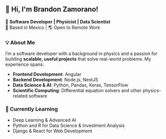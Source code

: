 ## 👋 Hi, I'm Brandon Zamorano!

🚀 **Software Developer | Physicist | Data Scientist**  
📍 Based in Mexico | 🌎 Open to Remote Work  

### 💡 About Me  
I’m a software developer with a background in physics and a passion for building **scalable, useful projects** that solve real-world problems. My experience spans:  
- **Frontend Development**: Angular  
- **Backend Development**: Node.js, NestJS  
- **Data Science & AI**: Python, Pandas, Keras, TensorFlow  
- **Scientific Computing**: Differential equation solvers and other physics-related software  

### 🎯 Currently Learning  
- Deep Learning & Advanced AI  
- Python and R for Data Science & Investment Analysis  
- Django & React for Web Development 

<!--
**bran813/bran813** is a ✨ _special_ ✨ repository because its `README.md` (this file) appears on your GitHub profile.

Here are some ideas to get you started:

- 🔭 I’m currently working on ...
- 🌱 I’m currently learning ...
- 👯 I’m looking to collaborate on ...
- 🤔 I’m looking for help with ...
- 💬 Ask me about ...
- 📫 How to reach me: ...
- 😄 Pronouns: ...
- ⚡ Fun fact: ...
-->
